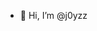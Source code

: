 - 👋 Hi, I’m @j0yzz

<!---
j0yzz/j0yzz is a ✨ special ✨ repository because its `README.md` (this file) appears on your GitHub profile.
You can click the Preview link to take a look at your changes.
--->
